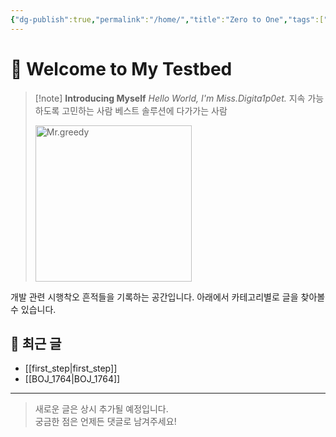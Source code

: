 ```yaml
---
{"dg-publish":true,"permalink":"/home/","title":"Zero to One","tags":["gardenEntry"],"noteIcon":"3","created":"2025-05-27T13:25:46.129+09:00","updated":"2025-06-28T01:25:34.352+09:00"}
---
```


# 👋 Welcome to My Testbed

> [!note] **Introducing Myself**
> *Hello World, I'm Miss.Digita1p0et.*
> 지속 가능하도록 고민하는 사람
> 베스트 솔루션에 다가가는 사람
> 
>
> <img src="/img/Mr.greedy.png" width="250" alt="Mr.greedy" />

개발 관련 시행착오 흔적들을 기록하는 공간입니다.
아래에서 카테고리별로 글을 찾아볼 수 있습니다.


## 📂 최근 글

- [[first_step\|first_step]]
- [[BOJ_1764\|BOJ_1764]]
---

> 새로운 글은 상시 추가될 예정입니다.  
> 궁금한 점은 언제든 댓글로 남겨주세요!
